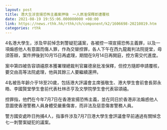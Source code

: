 ```yaml
---
layout: post
title: 港大生涉宣揚恐怖主義案押後　一人原准保釋即遭覆核
date: 2021-08-19 19:55:06.000000000 +08:00
link: https://news.rthk.hk/rthk/ch/component/k2/1606698-20210819.htm
categories: rthk
---
```


4名港大學生，涉及早前悼念刺警疑犯議案，各被控一項宣揚恐怖主義罪，以及一項煽惑他人有意圖而傷人罪，作為交替控罪，各人下午在西九龍裁判法院提堂，毋須答辯，案件押後到10月15日再處理，期間在9月14日再開庭，控方需交代進度。 

案中第四被告容頌禧原本獲署理總裁判官羅德泉批准保釋，但控方隨即申請覆核，要交由高等法院處理，他與其餘三人要繼續還押。 

4名被告年齡介乎18至20歲，包括港大評議會主席張敬生、港大學生會前會長郭永皓、李國賢堂學生會前代表杜林丞亨及文學院學生會代表容頌禧。

控罪指，他們在今年7月7日在香港宣揚恐怖主義，並在同日於香港非法煽惑他人意圖使香港警務人員身體受嚴重傷害，而非法及惡意傷害警務人員。 

警方國安處昨日拘捕4人，指事件涉及7月7日港大學生會評議會早前通過有關悼念七一刺警案疑犯的議案。
